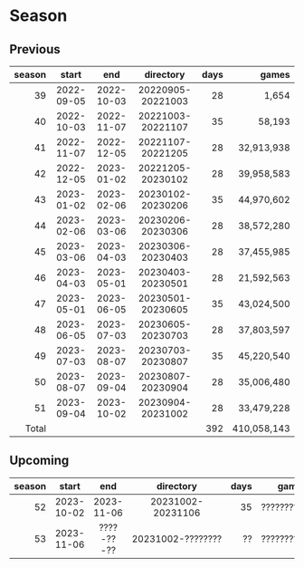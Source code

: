 # Season

## Previous

| season |    start   |     end    |     directory     | days |       games |
|-------:|:----------:|:----------:|:-----------------:|-----:|------------:|
|     39 | 2022-09-05 | 2022-10-03 | 20220905-20221003 |   28 |       1,654 |
|     40 | 2022-10-03 | 2022-11-07 | 20221003-20221107 |   35 |      58,193 |
|     41 | 2022-11-07 | 2022-12-05 | 20221107-20221205 |   28 |  32,913,938 |
|     42 | 2022-12-05 | 2023-01-02 | 20221205-20230102 |   28 |  39,958,583 |
|     43 | 2023-01-02 | 2023-02-06 | 20230102-20230206 |   35 |  44,970,602 |
|     44 | 2023-02-06 | 2023-03-06 | 20230206-20230306 |   28 |  38,572,280 |
|     45 | 2023-03-06 | 2023-04-03 | 20230306-20230403 |   28 |  37,455,985 |
|     46 | 2023-04-03 | 2023-05-01 | 20230403-20230501 |   28 |  21,592,563 |
|     47 | 2023-05-01 | 2023-06-05 | 20230501-20230605 |   35 |  43,024,500 |
|     48 | 2023-06-05 | 2023-07-03 | 20230605-20230703 |   28 |  37,803,597 |
|     49 | 2023-07-03 | 2023-08-07 | 20230703-20230807 |   35 |  45,220,540 |
|     50 | 2023-08-07 | 2023-09-04 | 20230807-20230904 |   28 |  35,006,480 |
|     51 | 2023-09-04 | 2023-10-02 | 20230904-20231002 |   28 |  33,479,228 |
|  Total |            |            |                   |  392 | 410,058,143 |


## Upcoming

| season |    start   |     end    |     directory     | days |       games |
|-------:|:----------:|:----------:|:-----------------:|-----:|------------:|
|     52 | 2023-10-02 | 2023-11-06 | 20231002-20231106 |   35 |  ?????????? |
|     53 | 2023-11-06 | ????-??-?? | 20231002-???????? |   ?? |  ?????????? |
